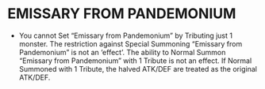 
# EMISSARY FROM PANDEMONIUM

*   You cannot Set “Emissary from Pandemonium” by Tributing just 1 monster. The restriction against Special Summoning “Emissary from Pandemonium” is not an ‘effect’. The ability to Normal Summon “Emissary from Pandemonium” with 1 Tribute is not an effect. If Normal Summoned with 1 Tribute, the halved ATK/DEF are treated as the original ATK/DEF.

  